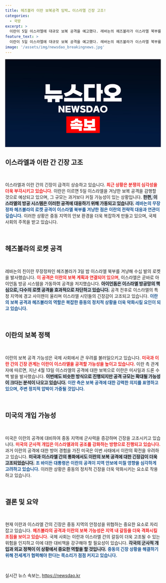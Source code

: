 ```yaml
---
title: 헤즈볼라 이란 보복공격 임박… 이스라엘 긴장 고조!
categories:
  - 국방
excerpt: >
  이란이 5일 이스라엘에 대규모 보복 공격을 예고했다. 레바논의 헤즈볼라가 이스라엘 북부를 향해 로켓을 발사한 가운데, 과거 공격보다 더 큰 규모의 보복이 우려되고 있다. 중동 긴장이 고조되는 올해 최대의 위기로 비화할까? 클릭해서 자세한 내용을 확인해주세요!
feature_text: >
  이란이 5일 이스라엘에 대규모 보복 공격을 예고했다. 레바논의 헤즈볼라가 이스라엘 북부를 향해 로켓을 발사한 가운데, 과거 공격보다 더 큰 규모의 보복이 우려되고 있다. 중동 긴장이 고조되는 올해 최대의 위기로 비화할까? 클릭해서 자세한 내용을 확인해주세요!
image: '/assets/img/newsdao_breakingnews.jpg'
---
```


<p><img src="/assets/img/newsdao_breakingnews.jpg" alt="ontimetimes 속보" /></p>

<h2 data-ke-size="size26">이스라엘과 이란 간 긴장 고조</h2>

<p data-ke-size="size16">&nbsp;</p>이스라엘과 이란 간의 긴장이 급격히 상승하고 있습니다. <b><span style="color: #ee2323;">최근 상황은 분쟁의 심각성을 더욱 부각시키고 있습니다.</span></b> 이란은 이르면 5일 이스라엘을 겨냥한 보복 공격을 감행할 것으로 예상되고 있으며, 그 규모는 과거보다 커질 가능성이 있는 상황입니다. <b><span style="background-color: #21538527;">한편, 이스라엘의 방공 시스템은 이러한 공격에 대응하기 위해 가동되고 있습니다.</span></b> <b><span style="color: #1a5490;">레바논의 무장정파 헤즈볼라의 로켓 공격이 이스라엘 북부를 겨냥한 점은 이란의 전략적 대응과 연관이 깊습니다.</span></b> 이러한 상황은 중동 지역의 안보 환경을 더욱 복잡하게 만들고 있으며, 국제 사회의 주목을 받고 있습니다.

<p data-ke-size="size16">&nbsp;</p>

<h2 data-ke-size="size26">헤즈볼라의 로켓 공격</h2>

<p data-ke-size="size16">&nbsp;</p>레바논의 친이란 무장정파인 헤즈볼라가 3일 밤 이스라엘 북부를 겨냥해 수십 발의 로켓을 발사했습니다. <b><span style="color: #ee2323;">이 공격은 이란의 보복 계획과 연결되어 있으며</span></b>, 이스라엘은 곧바로 아이언돔 방공 시스템을 가동하여 공격을 저지했습니다. <b><span style="background-color: #21538527;">아이언돔은 이스라엘 방공망의 핵심으로, 다수의 로켓 공격을 효과적으로 차단하고 있습니다.</span></b> 공격 전후로 이스라엘의 특정 지역에 경고 사이렌이 울리며 이스라엘 시민들의 긴장감이 고조되고 있습니다. <b><span style="color: #1a5490;">이란의 보복 공격과 헤즈볼라의 역할은 복잡한 중동의 정치적 상황을 더욱 악화시킬 요인이 되고 있습니다.</span></b>

<p data-ke-size="size16">&nbsp;</p>

<h2 data-ke-size="size26">이란의 보복 정책</h2>

<p data-ke-size="size16">&nbsp;</p>이란의 보복 공격 가능성은 국제 사회에서 큰 우려를 불러일으키고 있습니다. <b><span style="color: #ee2323;">미국과 이란 간의 긴장 관계는 이란이 이스라엘을 공격할 가능성을 높이고 있습니다.</span></b> 이란 측 관계자에 따르면, 지난 4월 13일 이스라엘의 공격에 대한 보복으로 이란은 미사일과 드론 수백 발을 발사했습니다. <b><span style="background-color: #21538527;">이번에도 비슷한 방식으로 진행되지만 공격 규모는 확대될 가능성이 크다는 분석이 나오고 있습니다.</span></b> <b><span style="color: #1a5490;">이란 측은 보복 공격에 대한 강력한 의지를 표명하고 있으며, 주변 정치적 압박이 가중될 것입니다.</span></b>

<p data-ke-size="size16">&nbsp;</p>

<h2 data-ke-size="size26">미국의 개입 가능성</h2>

<p data-ke-size="size16">&nbsp;</p>미국은 이란의 공격에 대비하여 중동 지역에 군사력을 증강하며 긴장을 고조시키고 있습니다. <b><span style="color: #ee2323;">미국의 군사적 개입은 이스라엘과의 공조를 강화하는 방향으로 진행되고 있습니다.</span></b> 과거 이란의 공격에 대한 방어 경험을 가진 미국은 이번 사태에서 이란의 확전을 우려하고 있습니다. <b><span style="background-color: #21538527;">미국과 이스라엘 간의 통화에서도 이란의 보복 공격에 대한 긴장감이 더욱 고조되었습니다.</span></b> <b><span style="color: #1a5490;">조 바이든 대통령은 이란의 공격이 지역 안보에 미칠 영향을 심각하게 고려하고 있습니다.</span></b> 이러한 상황은 중동의 정치적 긴장을 더욱 악화시키는 요소로 작용하고 있습니다.

<p data-ke-size="size16">&nbsp;</p>

<h2 data-ke-size="size26">결론 및 요약</h2>

<p data-ke-size="size16">&nbsp;</p>현재 이란과 이스라엘 간의 긴장은 중동 지역의 안정성을 위협하는 중요한 요소로 자리잡고 있습니다. <b><span style="color: #ee2323;">헤즈볼라의 공격과 이란의 보복 가능성은 지역 내 갈등을 더욱 격화시킬 조짐을 보이고 있습니다.</span></b> 국제 사회는 이란과 이스라엘 간의 갈등이 더욱 고조될 수 있는 위험을 인지하고 이에 대한 대비책을 강구해야 할 필요성이 있습니다. <b><span style="background-color: #21538527;">각국의 군사적 개입과 외교 정책이 이 상황에서 중요한 역할을 할 것입니다.</span></b> <b><span style="color: #1a5490;">중동의 긴장 상황을 해결하기 위해 전세계가 협력해야 한다는 목소리가 점점 커지고 있습니다.</span></b> 

<p data-ke-size="size16">&nbsp;</p>
실시간 뉴스 속보는, <a href="https://newsdao.kr" rel="dofollow">https://newsdao.kr</a>


